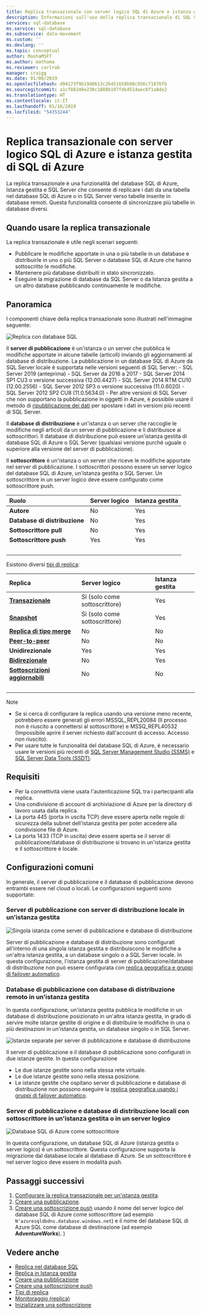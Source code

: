 ```yaml
---
title: Replica transazionale con server logico SQL di Azure e istanza gestita di SQL di Azure | Microsoft Docs
description: Informazioni sull'uso della replica transazionale di SQL Server con server logici del database SQL di Azure e Istanza gestita di SQL.
services: sql-database
ms.service: sql-database
ms.subservice: data-movement
ms.custom: ''
ms.devlang: ''
ms.topic: conceptual
author: MashaMSFT
ms.author: mathoma
ms.reviewer: carlrab
manager: craigg
ms.date: 01/08/2019
ms.openlocfilehash: d94173f9b1940613c26451658b90c956c71876fb
ms.sourcegitcommit: a1cf88246e230c1888b197fdb4514aec6f1a8de2
ms.translationtype: HT
ms.contentlocale: it-IT
ms.lasthandoff: 01/16/2019
ms.locfileid: "54353244"
---
```

# <a name="transactional-replication-with-azure-sql-logical-server-and-azure-sql-managed-instance"></a>Replica transazionale con server logico SQL di Azure e istanza gestita di SQL di Azure

La replica transazionale è una funzionalità del database SQL di Azure, Istanza gestita e SQL Server che consente di replicare i dati da una tabella nel database SQL di Azure o in SQL Server verso tabelle inserite in database remoti. Questa funzionalità consente di sincronizzare più tabelle in database diversi.

## <a name="when-to-use-transactional-replication"></a>Quando usare la replica transazionale

La replica transazionale è utile negli scenari seguenti:
- Pubblicare le modifiche apportate in una o più tabelle in un database e distribuirle in uno o più SQL Server o database SQL di Azure che hanno sottoscritto le modifiche.
- Mantenere più database distribuiti in stato sincronizzato.
- Eseguire la migrazione di database da SQL Server o da Istanza gestita a un altro database pubblicando continuamente le modifiche.

## <a name="overview"></a>Panoramica 
I componenti chiave della replica transazionale sono illustrati nell'immagine seguente:  

![Replica con database SQL](media/replication-to-sql-database/replication-to-sql-database.png)


Il **server di pubblicazione** è un'istanza o un server che pubblica le modifiche apportate in alcune tabelle (articoli) inviando gli aggiornamenti al database di distribuzione. La pubblicazione in un database SQL di Azure da SQL Server locale è supportata nelle versioni seguenti di SQL Server:
    - SQL Server 2019 (anteprima)
    - SQL Server da 2016 a 2017
    - SQL Server 2014 SP1 CU3 o versione successiva (12.00.4427)
    - SQL Server 2014 RTM CU10 (12.00.2556)
    - SQL Server 2012 SP3 o versione successiva (11.0.6020)
    - SQL Server 2012 SP2 CU8 (11.0.5634.0)
    - Per altre versioni di SQL Server che non supportano la pubblicazione in oggetti in Azure, è possibile usare il metodo di [ripubblicazione dei dati](https://docs.microsoft.com/sql/relational-databases/replication/republish-data) per spostare i dati in versioni più recenti di SQL Server. 

Il **database di distribuzione** è un'istanza o un server che raccoglie le modifiche negli articoli da un server di pubblicazione e li distribuisce ai sottoscrittori. Il database di distribuzione può essere un'istanza gestita di database SQL di Azure o SQL Server (qualsiasi versione purché uguale o superiore alla versione del server di pubblicazione). 

Il **sottoscrittore** è un'istanza o un server che riceve le modifiche apportate nel server di pubblicazione. I sottoscrittori possono essere un server logico del database SQL di Azure, un'istanza gestita o SQL Server. Un sottoscrittore in un server logico deve essere configurato come sottoscrittore push. 

| Ruolo | Server logico | Istanza gestita |
| :----| :------------- | :--------------- |
| **Autore** | No  | Yes | 
| **Database di distribuzione** | No  | Yes|
| **Sottoscrittore pull** | No  | Yes|
| **Sottoscrittore push**| Yes | Yes|
| &nbsp; | &nbsp; | &nbsp; |

Esistono diversi [tipi di replica](https://docs.microsoft.com/sql/relational-databases/replication/types-of-replication?view=sql-server-2017):


| Replica | Server logico | Istanza gestita |
| :----| :------------- | :--------------- |
| [**Transazionale**](https://docs.microsoft.com/sql/relational-databases/replication/transactional/transactional-replication) | Sì (solo come sottoscrittore) | Yes | 
| [**Snapshot**](https://docs.microsoft.com/sql/relational-databases/replication/snapshot-replication) | Sì (solo come sottoscrittore) | Yes|
| [**Replica di tipo merge**](https://docs.microsoft.com/sql/relational-databases/replication/merge/merge-replication) | No  | No |
| [**Peer-to-peer**](https://docs.microsoft.com/sql/relational-databases/replication/transactional/peer-to-peer-transactional-replication) | No  | No |
| **Unidirezionale** | Yes | Yes|
| [**Bidirezionale**](https://docs.microsoft.com/sql/relational-databases/replication/transactional/bidirectional-transactional-replication) | No  | Yes|
| [**Sottoscrizioni aggiornabili**](https://docs.microsoft.com/sql/relational-databases/replication/transactional/updatable-subscriptions-for-transactional-replication) | No  | No |
| &nbsp; | &nbsp; | &nbsp; |

  >[!NOTE]
  > - Se si cerca di configurare la replica usando una versione meno recente, potrebbero essere generati gli errori MSSQL_REPL20084 (Il processo non è riuscito a connettersi al sottoscrittore) e MSSQ_REPL40532 (Impossibile aprire il server <name> richiesto dall'account di accesso. Accesso non riuscito).
  > - Per usare tutte le funzionalità del database SQL di Azure, è necessario usare le versioni più recenti di [SQL Server Management Studio (SSMS)](https://docs.microsoft.com/sql/ssms/download-sql-server-management-studio-ssms?view=sql-server-2017) e [SQL Server Data Tools (SSDT)](https://docs.microsoft.com/sql/ssdt/download-sql-server-data-tools-ssdt?view=sql-server-2017).

## <a name="requirements"></a>Requisiti
- Per la connettività viene usata l'autenticazione SQL tra i partecipanti alla replica. 
- Una condivisione di account di archiviazione di Azure per la directory di lavoro usata dalla replica. 
- La porta 445 (porta in uscita TCP) deve essere aperta nelle regole di sicurezza della subnet dell'istanza gestita per poter accedere alla condivisione file di Azure. 
- La porta 1433 (TCP in uscita) deve essere aperta se il server di pubblicazione/database di distribuzione si trovano in un'istanza gestita e il sottoscrittore è locale. 

## <a name="common-configurations"></a>Configurazioni comuni
In generale, il server di pubblicazione e il database di pubblicazione devono entrambi essere nel cloud o locali. Le configurazioni seguenti sono supportate: 

### <a name="publisher-with-local-distributor-on-a-managed-instance"></a>Server di pubblicazione con server di distribuzione locale in un'istanza gestita

![Singola istanza come server di pubblicazione e database di distribuzione ](media/replication-with-sql-database-managed-instance/01-single-instance-asdbmi-pubdist.png)

Server di pubblicazione e database di distribuzione sono configurati all'interno di una singola istanza gestita e distribuiscono le modifiche a un'altra istanza gestita, a un database singolo o a SQL Server locale. In questa configurazione, l'istanza gestita di server di pubblicazione/database di distribuzione non può essere configurata con [replica geografica e gruppi di failover automatico](sql-database-auto-failover-group.md).

### <a name="publisher-with-remote-distributor-on-a-managed-instance"></a>Database di pubblicazione con database di distribuzione remoto in un'istanza gestita

In questa configurazione, un'istanza gestita pubblica le modifiche in un database di distribuzione posizionato in un'altra istanza gestita, in grado di servire molte istanze gestite di origine e di distribuire le modifiche in una o più destinazioni in un'istanza gestita, un database singolo o in SQL Server.

![Istanze separate per server di pubblicazione e database di distribuzione](media/replication-with-sql-database-managed-instance/02-separate-instances-asdbmi-pubdist.png)

Il server di pubblicazione e il database di pubblicazione sono configurati in due istanze gestite. In questa configurazione

- Le due istanze gestite sono nella stessa rete virtuale.
- Le due istanze gestite sono nella stessa posizione.
- Le istanze gestite che ospitano server di pubblicazione e database di distribuzione non possono eseguire la [replica geografica usando i gruppi di failover automatico](sql-database-auto-failover-group.md).

### <a name="publisher-and-distributor-on-premises-with-a-subscriber-on-a-managed-instance-or-logical-server"></a>Server di pubblicazione e database di distribuzione locali con sottoscrittore in un'istanza gestita o in un server logico 

![Database SQL di Azure come sottoscrittore](media/replication-with-sql-database-managed-instance/03-azure-sql-db-subscriber.png)
 
In questa configurazione, un database SQL di Azure (istanza gestita o server logico) è un sottoscrittore. Questa configurazione supporta la migrazione dal database locale al database di Azure. Se un sottoscrittore è nel server logico deve essere in modalità push.  

## <a name="next-steps"></a>Passaggi successivi
1. [Configurare la replica transazionale per un'istanza gestita](https://docs.microsoft.com/azure/sql-database/replication-with-sql-database-managed-instance#configure-publishing-and-distribution-example). 
1. [Creare una pubblicazione](https://docs.microsoft.com/sql/relational-databases/replication/publish/create-a-publication).
1. [Creare una sottoscrizione push](https://docs.microsoft.com/sql/relational-databases/replication/create-a-push-subscription) usando il nome del server logico del database SQL di Azure come sottoscrittore (ad esempio `N'azuresqldbdns.database.windows.net`) e il nome del database SQL di Azure SQL come database di destinazione (ad esempio **AdventureWorks**). )


## <a name="see-also"></a>Vedere anche  

- [Replica nel database SQL](replication-to-sql-database.md)
- [Replica in Istanza gestita](replication-with-sql-database-managed-instance.md)
- [Creare una pubblicazione](https://docs.microsoft.com/sql/relational-databases/replication/publish/create-a-publication)
- [Creare una sottoscrizione push](https://docs.microsoft.com/sql/relational-databases/replication/create-a-push-subscription/)
- [Tipi di replica](https://docs.microsoft.com/sql/relational-databases/replication/types-of-replication)
- [Monitoraggio (replica)](https://docs.microsoft.com/sql/relational-databases/replication/monitor/monitoring-replication)
- [Inizializzare una sottoscrizione](https://docs.microsoft.com/sql/relational-databases/replication/initialize-a-subscription)  
